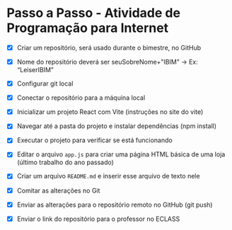 # Passo a Passo - Atividade de Programação para Internet  

- [x] Criar um repositório, será usado durante o bimestre, no GitHub  

- [x] Nome do repositório deverá ser seuSobreNome+"IBIM" -> Ex: “LeiserIBIM”

- [x] Configurar git local 
- [x] Conectar o repositório para a máquina local  
- [x] Inicializar um projeto React com Vite  (instruções no site do vite)
- [x] Navegar até a pasta do projeto e instalar dependências (npm install)  
- [x] Executar o projeto para verificar se está funcionando  
- [x] Editar o arquivo `app.js` para criar uma página HTML básica de uma loja (último trabalho do ano passado)  
- [x] Criar um arquivo `README.md` e inserir esse arquivo de texto nele
- [x] Comitar as alterações no Git  
- [x] Enviar as alterações para o repositório remoto no GitHub  (git push)
- [x] Enviar o link do repositório para o professor no ECLASS 